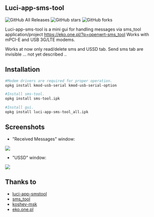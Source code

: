 ## Luci-app-sms-tool

![GitHub All Releases](https://img.shields.io/github/downloads/IceG2020/luci-app-sms-tool/total)
![GitHub stars](https://img.shields.io/github/stars/IceG2020/luci-app-sms-tool?style=flat-square)
![GitHub forks](https://img.shields.io/github/forks/IceG2020/luci-app-sms-tool?style=flat-square)

Luci-app-sms-tool is a mini gui for handling messages via sms_tool application/project https://eko.one.pl/?p=openwrt-sms_tool
Works with mPCI-E and USB 3G/LTE modems.

Works at now only read/delete sms and USSD tab.
Send sms tab are invisible ... not yet described ..

## Installation
``` bash
#Modem drivers are required for proper operation.
opkg install kmod-usb-serial kmod-usb-serial-option

#Install sms-tool.
opkg install sms-tool.ipk

#Install gui.
opkg install luci-app-sms-tool_all.ipk
```

## Screenshots

- "Received Messages" window:

![](https://raw.githubusercontent.com/IceG2020/luci-app-sms-tool/master/sms1en.PNG)


- "USSD" window:

![](https://raw.githubusercontent.com/IceG2020/luci-app-sms-tool/master/ussdeng.PNG)


## Thanks to
- [luci-app-smstool](https://github.com/lzto/luci-app-smstool)
- [sms_tool](https://eko.one.pl/?p=openwrt-sms_tool)
- [koshev-msk](https://github.com/koshev-msk)
- [eko.one.pl](https://eko.one.pl/forum/viewtopic.php?id=20096)
